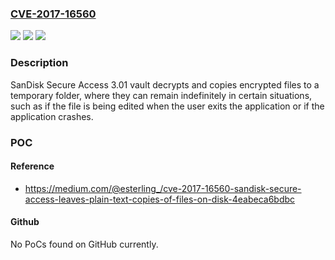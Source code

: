 ### [CVE-2017-16560](https://cve.mitre.org/cgi-bin/cvename.cgi?name=CVE-2017-16560)
![](https://img.shields.io/static/v1?label=Product&message=n%2Fa&color=blue)
![](https://img.shields.io/static/v1?label=Version&message=n%2Fa&color=blue)
![](https://img.shields.io/static/v1?label=Vulnerability&message=n%2Fa&color=brighgreen)

### Description

SanDisk Secure Access 3.01 vault decrypts and copies encrypted files to a temporary folder, where they can remain indefinitely in certain situations, such as if the file is being edited when the user exits the application or if the application crashes.

### POC

#### Reference
- https://medium.com/@esterling_/cve-2017-16560-sandisk-secure-access-leaves-plain-text-copies-of-files-on-disk-4eabeca6bdbc

#### Github
No PoCs found on GitHub currently.

